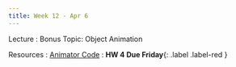 ```yaml
---
title: Week 12 - Apr 6
---
```


Lecture
: Bonus Topic: Object Animation

Resources
: [Animator Code](https://drive.google.com/file/d/14aesnJ7P4HUDlSkUGyTiHU_BzsG93OGh/view?usp=drive_link)
  : **HW 4 Due Friday**{: .label .label-red }